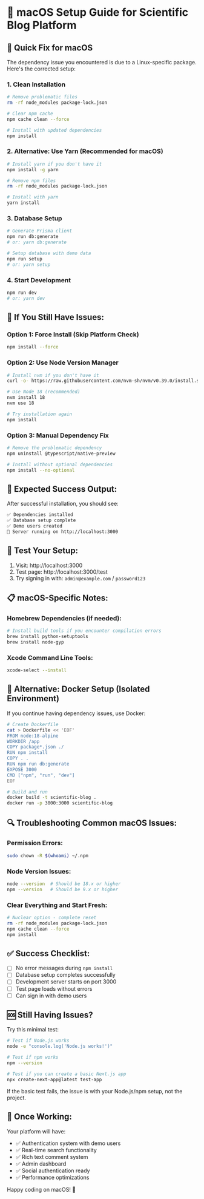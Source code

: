 # 🍎 macOS Setup Guide for Scientific Blog Platform

## 🚨 Quick Fix for macOS

The dependency issue you encountered is due to a Linux-specific package. Here's the corrected setup:

### **1. Clean Installation**
```bash
# Remove problematic files
rm -rf node_modules package-lock.json

# Clear npm cache
npm cache clean --force

# Install with updated dependencies
npm install
```

### **2. Alternative: Use Yarn (Recommended for macOS)**
```bash
# Install yarn if you don't have it
npm install -g yarn

# Remove npm files
rm -rf node_modules package-lock.json

# Install with yarn
yarn install
```

### **3. Database Setup**
```bash
# Generate Prisma client
npm run db:generate
# or: yarn db:generate

# Setup database with demo data
npm run setup
# or: yarn setup
```

### **4. Start Development**
```bash
npm run dev
# or: yarn dev
```

## 🔧 **If You Still Have Issues:**

### **Option 1: Force Install (Skip Platform Check)**
```bash
npm install --force
```

### **Option 2: Use Node Version Manager**
```bash
# Install nvm if you don't have it
curl -o- https://raw.githubusercontent.com/nvm-sh/nvm/v0.39.0/install.sh | bash

# Use Node 18 (recommended)
nvm install 18
nvm use 18

# Try installation again
npm install
```

### **Option 3: Manual Dependency Fix**
```bash
# Remove the problematic dependency
npm uninstall @typescript/native-preview

# Install without optional dependencies
npm install --no-optional
```

## 🎯 **Expected Success Output:**
After successful installation, you should see:
```bash
✅ Dependencies installed
✅ Database setup complete
✅ Demo users created
🚀 Server running on http://localhost:3000
```

## 🧪 **Test Your Setup:**
1. Visit: http://localhost:3000
2. Test page: http://localhost:3000/test
3. Try signing in with: `admin@example.com` / `password123`

## 📋 **macOS-Specific Notes:**

### **Homebrew Dependencies (if needed):**
```bash
# Install build tools if you encounter compilation errors
brew install python-setuptools
brew install node-gyp
```

### **Xcode Command Line Tools:**
```bash
xcode-select --install
```

## 🚀 **Alternative: Docker Setup (Isolated Environment)**

If you continue having dependency issues, use Docker:

```bash
# Create Dockerfile
cat > Dockerfile << 'EOF'
FROM node:18-alpine
WORKDIR /app
COPY package*.json ./
RUN npm install
COPY . .
RUN npm run db:generate
EXPOSE 3000
CMD ["npm", "run", "dev"]
EOF

# Build and run
docker build -t scientific-blog .
docker run -p 3000:3000 scientific-blog
```

## 🔍 **Troubleshooting Common macOS Issues:**

### **Permission Errors:**
```bash
sudo chown -R $(whoami) ~/.npm
```

### **Node Version Issues:**
```bash
node --version  # Should be 18.x or higher
npm --version   # Should be 9.x or higher
```

### **Clear Everything and Start Fresh:**
```bash
# Nuclear option - complete reset
rm -rf node_modules package-lock.json
npm cache clean --force
npm install
```

## ✅ **Success Checklist:**

- [ ] No error messages during `npm install`
- [ ] Database setup completes successfully
- [ ] Development server starts on port 3000
- [ ] Test page loads without errors
- [ ] Can sign in with demo users

## 🆘 **Still Having Issues?**

Try this minimal test:
```bash
# Test if Node.js works
node -e "console.log('Node.js works!')"

# Test if npm works
npm --version

# Test if you can create a basic Next.js app
npx create-next-app@latest test-app
```

If the basic test fails, the issue is with your Node.js/npm setup, not the project.

## 🎉 **Once Working:**

Your platform will have:
- ✅ Authentication system with demo users
- ✅ Real-time search functionality  
- ✅ Rich text comment system
- ✅ Admin dashboard
- ✅ Social authentication ready
- ✅ Performance optimizations

Happy coding on macOS! 🚀